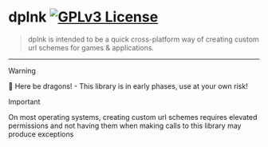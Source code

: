# dplnk [![GPLv3 License](https://img.shields.io/badge/License-GPL%20v3-yellow.svg)](https://choosealicense.com/licenses/gpl-3.0/)

> dplnk is intended to be a quick cross-platform way of creating custom url schemes for games & applications.

----

> [!WARNING]
> 🐲 Here be dragons! - This library is in early phases, use at your own risk!

> [!IMPORTANT]
> On most operating systems, creating custom url schemes requires elevated permissions
> and not having them when making calls to this library may produce exceptions
